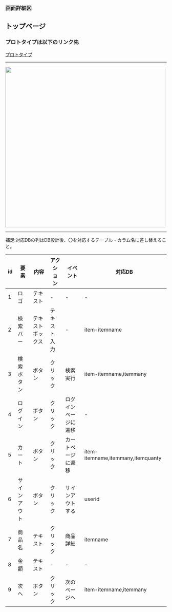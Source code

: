 ### 画面詳細図
## トップページ
### プロトタイプは以下のリンク先
[プロトタイプ](https://www.figma.com/file/W9QCNXyBwxticc2lhgeHdI/%E8%87%AA%E5%88%86%E3%81%AEEC%E3%82%B5%E3%82%A4%E3%83%88?node-id=6%3A2)
*****
<img src="../img/mytoppage.png" width="500">

*****
補足:対応DBの列はDB設計後、〇を対応するテーブル・カラム名に差し替えること。

|id|要素|内容|アクション|イベント|対応DB|
|---|---|---|--|--|---|
|1|ロゴ|テキスト|-|-|-|
|2|検索バー|テキストボックス|テキスト入力|-|item-itemname|
|3|検索ボタン|ボタン|クリック|検索実行|item-itemname,itemmany|
|4|ログイン|ボタン|クリック|ログインページに遷移|-|
|5|カート|ボタン|クリック|カートページに遷移|item-itemname,itemmany,itemquanty|
|6|サインアウト|ボタン|クリック|サインアウトする|userid|
|7|商品名|テキスト|クリック|商品詳細|itemname|
|8|金額|テキスト|-|-|-|
|9|次へ|ボタン|クリック|次のページへ|item-itemname,itemmany|
